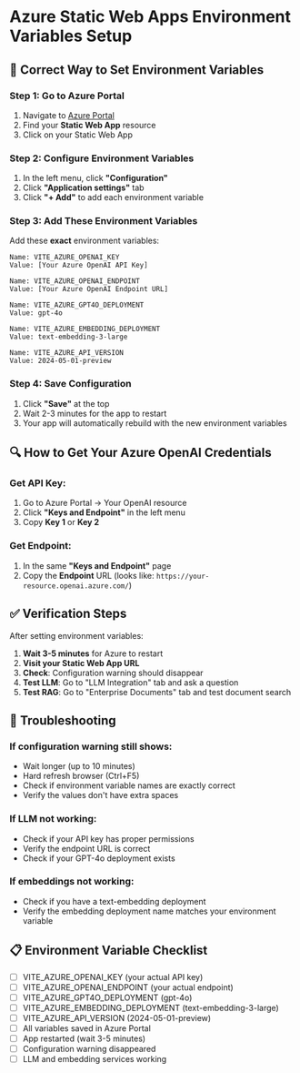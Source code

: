 # Azure Static Web Apps Environment Variables Setup

## 🎯 **Correct Way to Set Environment Variables**

### **Step 1: Go to Azure Portal**
1. Navigate to [Azure Portal](https://portal.azure.com)
2. Find your **Static Web App** resource
3. Click on your Static Web App

### **Step 2: Configure Environment Variables**
1. In the left menu, click **"Configuration"**
2. Click **"Application settings"** tab
3. Click **"+ Add"** to add each environment variable

### **Step 3: Add These Environment Variables**

Add these **exact** environment variables:

```
Name: VITE_AZURE_OPENAI_KEY
Value: [Your Azure OpenAI API Key]

Name: VITE_AZURE_OPENAI_ENDPOINT  
Value: [Your Azure OpenAI Endpoint URL]

Name: VITE_AZURE_GPT4O_DEPLOYMENT
Value: gpt-4o

Name: VITE_AZURE_EMBEDDING_DEPLOYMENT
Value: text-embedding-3-large

Name: VITE_AZURE_API_VERSION
Value: 2024-05-01-preview
```

### **Step 4: Save Configuration**
1. Click **"Save"** at the top
2. Wait 2-3 minutes for the app to restart
3. Your app will automatically rebuild with the new environment variables

## 🔍 **How to Get Your Azure OpenAI Credentials**

### **Get API Key:**
1. Go to Azure Portal → Your OpenAI resource
2. Click **"Keys and Endpoint"** in the left menu
3. Copy **Key 1** or **Key 2**

### **Get Endpoint:**
1. In the same **"Keys and Endpoint"** page
2. Copy the **Endpoint** URL (looks like: `https://your-resource.openai.azure.com/`)

## ✅ **Verification Steps**

After setting environment variables:

1. **Wait 3-5 minutes** for Azure to restart
2. **Visit your Static Web App URL**
3. **Check**: Configuration warning should disappear
4. **Test LLM**: Go to "LLM Integration" tab and ask a question
5. **Test RAG**: Go to "Enterprise Documents" tab and test document search

## 🚨 **Troubleshooting**

### **If configuration warning still shows:**
- Wait longer (up to 10 minutes)
- Hard refresh browser (Ctrl+F5)
- Check if environment variable names are exactly correct
- Verify the values don't have extra spaces

### **If LLM not working:**
- Check if your API key has proper permissions
- Verify the endpoint URL is correct
- Check if your GPT-4o deployment exists

### **If embeddings not working:**
- Check if you have a text-embedding deployment
- Verify the embedding deployment name matches your environment variable

## 📋 **Environment Variable Checklist**

- [ ] VITE_AZURE_OPENAI_KEY (your actual API key)
- [ ] VITE_AZURE_OPENAI_ENDPOINT (your actual endpoint)
- [ ] VITE_AZURE_GPT4O_DEPLOYMENT (gpt-4o)
- [ ] VITE_AZURE_EMBEDDING_DEPLOYMENT (text-embedding-3-large)
- [ ] VITE_AZURE_API_VERSION (2024-05-01-preview)
- [ ] All variables saved in Azure Portal
- [ ] App restarted (wait 3-5 minutes)
- [ ] Configuration warning disappeared
- [ ] LLM and embedding services working
